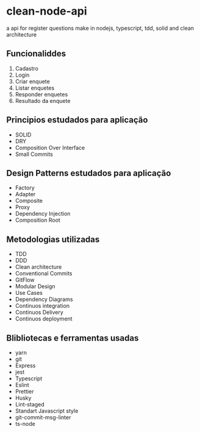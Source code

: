 # clean-node-api
a api for register questions make in nodejs, typescript, tdd, solid and clean architecture

## Funcionaliddes
1. Cadastro
2. Login
3. Criar enquete
4. Listar enquetes
5. Responder enquetes
6. Resultado da enquete

## Principios estudados para aplicação
- SOLID
- DRY
- Composition Over Interface
- Small Commits

## Design Patterns estudados para aplicação
- Factory
- Adapter
- Composite
- Proxy
- Dependency Injection
- Composition Root

## Metodologias utilizadas
- TDD
- DDD
- Clean architecture
- Conventional Commits 
- GitFlow
- Modular Design
- Use Cases
- Dependency Diagrams
- Continuos integration
- Continuos Delivery
- Continuos deployment

## Blibliotecas e ferramentas usadas
- yarn
- git 
- Express
- jest
- Typescript
- Eslint
- Prettier
- Husky
- Lint-staged
- Standart Javascript style
- git-commit-msg-linter
- ts-node


